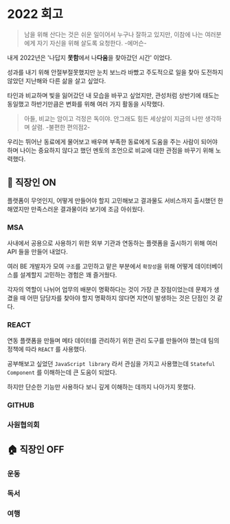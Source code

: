 # 2022 회고

> 남을 위해 산다는 것은 쉬운 일이어서 누구나 잘하고 있지만, 이참에 나는 여러분에게 자기 자신을 위해 살도록 요청한다. 
> -에머슨-

내게 2022년은 '나답지 **못함**에서 나**다움**을 찾아갔던 시간' 이었다. 

성과를 내기 위해 안절부절못했지만 눈치 보느라 바빴고 주도적으로 일을 찾아 도전하지 않았던 지난해와 다른 삶을 살고 싶었다.

타인과 비교하며 빛을 잃어갔던 내 모습을 바꾸고 싶었지만, 관성처럼 상반기에 태도는 동일했고 하반기만큼은 변화를 위해 여러 가지 활동을 시작했다. 

> 아들, 비교는 암이고 걱정은 독이야. 안그래도 힘든 세상살이 지금의 나만 생각하며 살렴. 
> -불편한 편의점2-

우리는 뛰어난 동료에게 물어보고 배우며 부족한 동료에게 도움을 주는 사람이 되어야 하며 나이는 중요하지 않다고 했던 멘토의 조언으로 비교에 대한 관점을 바꾸기 위해 노력했다.

## 🏢 직장인 ON

플랫폼이 무엇인지, 어떻게 만들어야 할지 고민해보고 결과물도 서비스까지 출시했던 한해였지만 만족스러운 결과물이라 보기에 조금 아쉬웠다.

### MSA

사내에서 공용으로 사용하기 위한 외부 기관과 연동하는 플랫폼을 출시하기 위해 여러 API 들을 만들어 내었다. 

여러 BE 개발자가 모여 `구조`를 고민하고 맡은 부분에서 `확장성`을 위해 어떻게 데이터베이스를 설계할지 고민하는 경험은 꽤 즐거웠다.

각자의 역할이 나뉘어 업무의 배분이 명확하다는 것이 가장 큰 장점이었는데 문제가 생겼을 때 어떤 담당자를 찾아야 할지 명확하지 않다면 지연이 발생하는 것은 단점인 것 같다.

### REACT

연동 플랫폼을 만들며 메타 데이터를 관리하기 위한 관리 도구를 만들어야 했는데 팀의 정책에 따라 `REACT` 를 사용했다.

공부해보고 싶었던 `JavaScript library` 라서 관심을 가지고 사용했는데 `Stateful Component` 를 이해하는데 큰 도움이 되었다.

하지만 단순한 기능만 사용하다 보니 깊게 이해하는 데까지 나아가지 못했다.

### GITHUB


### 사원협의회

## 🏠 직장인 OFF

### 운동

### 독서

### 여행
